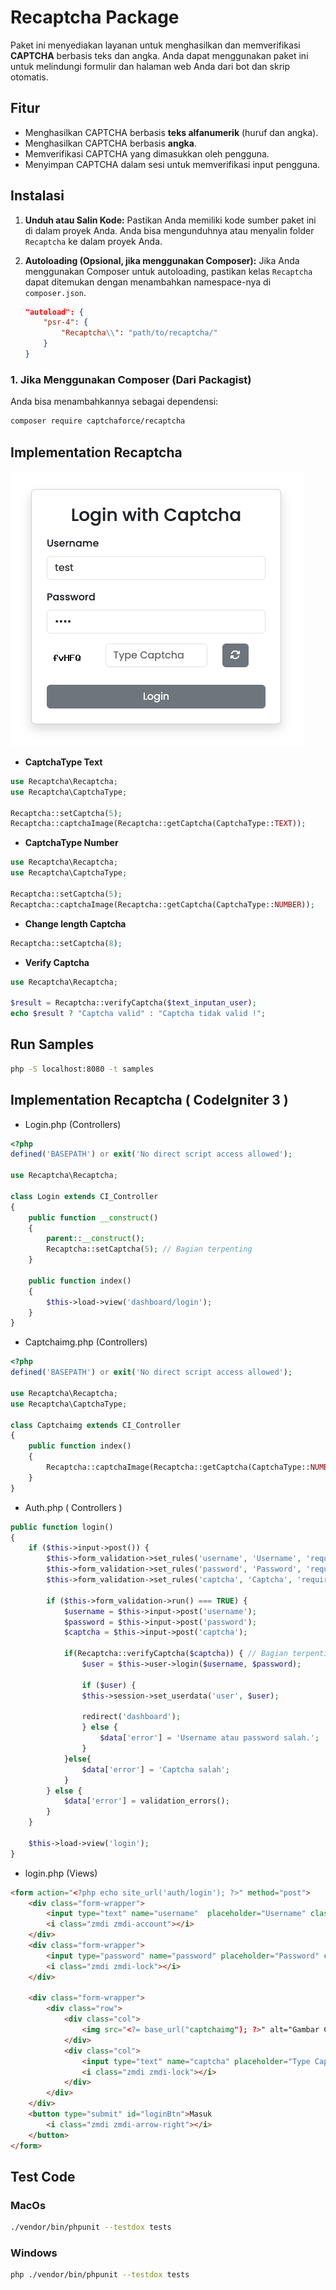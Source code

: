 # Recaptcha Package

Paket ini menyediakan layanan untuk menghasilkan dan memverifikasi **CAPTCHA** berbasis teks dan angka. Anda dapat menggunakan paket ini untuk melindungi formulir dan halaman web Anda dari bot dan skrip otomatis.

## Fitur

- Menghasilkan CAPTCHA berbasis **teks alfanumerik** (huruf dan angka).
- Menghasilkan CAPTCHA berbasis **angka**.
- Memverifikasi CAPTCHA yang dimasukkan oleh pengguna.
- Menyimpan CAPTCHA dalam sesi untuk memverifikasi input pengguna.

## Instalasi

1. **Unduh atau Salin Kode:**
   Pastikan Anda memiliki kode sumber paket ini di dalam proyek Anda. Anda bisa mengunduhnya atau menyalin folder `Recaptcha` ke dalam proyek Anda.

2. **Autoloading (Opsional, jika menggunakan Composer):**
   Jika Anda menggunakan Composer untuk autoloading, pastikan kelas `Recaptcha` dapat ditemukan dengan menambahkan namespace-nya di `composer.json`.

   ```json
   "autoload": {
       "psr-4": {
           "Recaptcha\\": "path/to/recaptcha/"
       }
   }
   ```
### 1. **Jika Menggunakan Composer (Dari Packagist)**

Anda bisa menambahkannya sebagai dependensi:

```bash
composer require captchaforce/recaptcha
```

## Implementation Recaptcha
![Screenshot](assets/screenshoot.png)

- **CaptchaType Text**
```php
use Recaptcha\Recaptcha;
use Recaptcha\CaptchaType;

Recaptcha::setCaptcha(5);
Recaptcha::captchaImage(Recaptcha::getCaptcha(CaptchaType::TEXT));
```
- **CaptchaType Number**
```php
use Recaptcha\Recaptcha;
use Recaptcha\CaptchaType;

Recaptcha::setCaptcha(5);
Recaptcha::captchaImage(Recaptcha::getCaptcha(CaptchaType::NUMBER));
```
- **Change length Captcha**
```php
Recaptcha::setCaptcha(8);
```
- **Verify Captcha**
```php
use Recaptcha\Recaptcha;

$result = Recaptcha::verifyCaptcha($text_inputan_user);
echo $result ? "Captcha valid" : "Captcha tidak valid !";
```

## Run Samples
```bash
php -S localhost:8080 -t samples
```

## Implementation Recaptcha ( CodeIgniter 3 )
- Login.php (Controllers)
```php
<?php
defined('BASEPATH') or exit('No direct script access allowed');

use Recaptcha\Recaptcha;

class Login extends CI_Controller
{
    public function __construct()
    {
        parent::__construct();
        Recaptcha::setCaptcha(5); // Bagian terpenting
    }
    
    public function index()
    {
        $this->load->view('dashboard/login');
    }
}
```
- Captchaimg.php (Controllers)
```php
<?php
defined('BASEPATH') or exit('No direct script access allowed');

use Recaptcha\Recaptcha;
use Recaptcha\CaptchaType;

class Captchaimg extends CI_Controller
{   
    public function index()
    {
        Recaptcha::captchaImage(Recaptcha::getCaptcha(CaptchaType::NUMBER)); // Bagian terpenting
    }
}
```
- Auth.php ( Controllers )
```php
public function login()
{
    if ($this->input->post()) {
        $this->form_validation->set_rules('username', 'Username', 'required');
        $this->form_validation->set_rules('password', 'Password', 'required');
        $this->form_validation->set_rules('captcha', 'Captcha', 'required');

        if ($this->form_validation->run() === TRUE) {
            $username = $this->input->post('username');
            $password = $this->input->post('password');
            $captcha = $this->input->post('captcha');

            if(Recaptcha::verifyCaptcha($captcha)) { // Bagian terpenting
                $user = $this->user->login($username, $password);

                if ($user) {
                $this->session->set_userdata('user', $user);
                
                redirect('dashboard');
                } else {
                    $data['error'] = 'Username atau password salah.';
                }
            }else{
                $data['error'] = 'Captcha salah';
            }
        } else {
            $data['error'] = validation_errors();
        }
    }

    $this->load->view('login');
}
```
- login.php (Views)
```html
<form action="<?php echo site_url('auth/login'); ?>" method="post">
    <div class="form-wrapper">
        <input type="text" name="username"  placeholder="Username" class="form-control" required>
        <i class="zmdi zmdi-account"></i>
    </div>
    <div class="form-wrapper">
        <input type="password" name="password" placeholder="Password" class="form-control" autocomplete required>
        <i class="zmdi zmdi-lock"></i>
    </div>

    <div class="form-wrapper">
        <div class="row">
            <div class="col">
                <img src="<?= base_url("captchaimg"); ?>" alt="Gambar Captcha"> <!-- Bagian terpenting -->
            </div>
            <div class="col">
                <input type="text" name="captcha" placeholder="Type Captcha" class="form-control" required>
                <i class="zmdi zmdi-lock"></i>
            </div>
        </div>
    </div>
    <button type="submit" id="loginBtn">Masuk
        <i class="zmdi zmdi-arrow-right"></i>
    </button>
</form>
```

## Test Code
### MacOs
```bash
./vendor/bin/phpunit --testdox tests
```
### Windows
```bash
php ./vendor/bin/phpunit --testdox tests
```